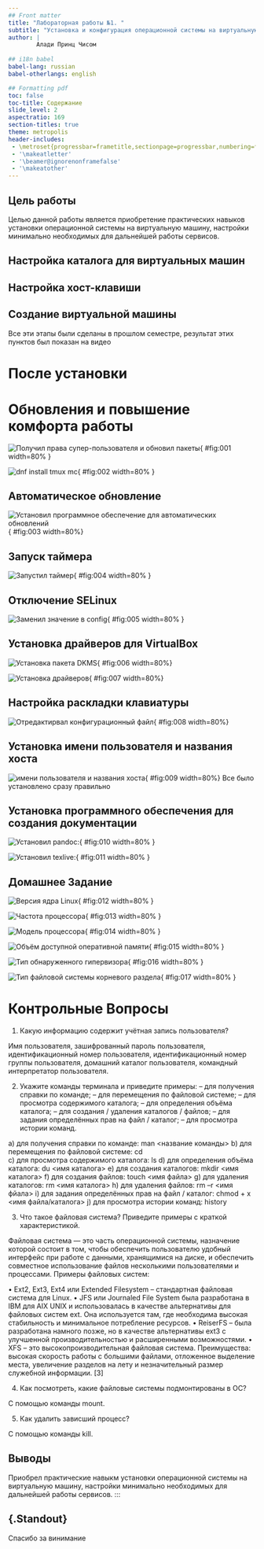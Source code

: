 ```yaml
---
## Front matter
title: "Лабораторная работы №1. "
subtitle: "Установка и конфигурация операционной системы на виртуальную машину"
author: |
        Алади Принц Чисом
  
## i18n babel
babel-lang: russian
babel-otherlangs: english

## Formatting pdf
toc: false
toc-title: Содержание
slide_level: 2
aspectratio: 169
section-titles: true
theme: metropolis
header-includes:
 - \metroset{progressbar=frametitle,sectionpage=progressbar,numbering=fraction}
 - '\makeatletter'
 - '\beamer@ignorenonframefalse'
 - '\makeatother'
---
```

## Цель работы

Целью данной работы является приобретение практических навыков установки операционной системы на виртуальную машину, настройки минимально необходимых для дальнейшей работы сервисов.

## Настройка каталога для виртуальных машин
## Настройка хост-клавиши
## Создание виртуальной машины

Все эти этапы были сделаны в прошлом семестре, результат этих пунктов был показан на видео

# После установки
# Обновления и повышение комфорта работы

![Получил права супер-пользователя и обновил пакеты](image/1.jpg){ #fig:001 width=80% }

![dnf install tmux mc](image/2.jpg){ #fig:002 width=80% }

## Автоматическое обновление

![Установил программное обеспечение для автоматических обновлений](image/3.jpg){ #fig:003 width=80%}

## Запуск таймера

![Запустил таймер](image/4.jpg){ #fig:004 width=80% }

## Отключение SELinux

![Заменил значение в config](image/5.jpg){ #fig:005 width=80% }

## Установка драйверов для VirtualBox

![Установка пакета DKMS](image/6.jpg){ #fig:006 width=80%}

![Установка драйверов](image/7.jpg){ #fig:007 width=80%}

## Настройка раскладки клавиатуры

![Отредактирвал конфигурационный файл](image/8.jpg){ #fig:008 width=80%}

## Установка имени пользователя и названия хоста

![имени пользователя и названия хоста](image/9.jpg){ #fig:009 width=80%}
Все было установлено сразу правильно

## Установка программного обеспечения для создания документации

![Установил pandoc:](image/10.jpg){ #fig:010 width=80% }

![Установил texlive:](image/11.jpg){ #fig:011 width=80% }

## Домашнее Задание



![Версия ядра Linux ](image/12.jpg){ #fig:012 width=80% }

![Частота процессора](image/13.jpg){ #fig:013 width=80% }

![Модель процессора](image/14.jpg){ #fig:014 width=80% }

![Объём доступной оперативной памяти](image/15.jpg){ #fig:015 width=80% }

![Тип обнаруженного гипервизора](image/16.jpg){ #fig:016 width=80% }

![Тип файловой системы корневого раздела](image/17.jpg){ #fig:017 width=80% }


# Контрольные Вопросы

1. Какую информацию содержит учётная запись пользователя?  

Имя пользователя, зашифрованный пароль пользователя, идентификационный номер пользователя, идентификационный номер группы пользователя, домашний каталог пользователя, командный интерпретатор пользователя. 

2. Укажите команды терминала и приведите примеры: – для получения справки по команде; – для перемещения по файловой системе; – для просмотра содержимого каталога; – для определения объёма каталога; – для создания / удаления каталогов / файлов; – для задания определённых прав на файл / каталог; – для просмотра истории команд. 

a) для получения справки по команде: man <название команды> 
b) для перемещения по файловой системе: cd  
c) для просмотра содержимого каталога: ls 
d) для определения объёма каталога: du <имя каталога> 
e) для создания каталогов: mkdir <имя каталога> 
f) для создания файлов: touch <имя файла> 
g) для удаления каталогов: rm <имя каталога> 
h) для удаления файлов: rm –r <имя фйала> 
i) для задания определённых прав на файл / каталог: chmod + x <имя файла/каталога> 
j) для просмотра истории команд: history 

3. Что такое файловая система? Приведите примеры с краткой характеристикой. 

Файловая система — это часть операционной системы, назначение которой состоит в 
том, чтобы обеспечить пользователю удобный интерфейс при работе с данными, 
хранящимися на диске, и обеспечить совместное использование файлов несколькими 
пользователями и процессами. 
Примеры файловых систем: 

• Ext2, Ext3, Ext4 или Extended Filesystem – стандартная файловая система для Linux. 
• JFS или Journaled File System была разработана в IBM для AIX UNIX и 
использовалась в качестве альтернативы для файловых систем ext. Она используется 
там, где необходима высокая стабильность и минимальное потребление ресурсов. 
• ReiserFS – была разработана намного позже, но в качестве альтернативы ext3 с 
улучшенной производительностью и расширенными возможностями. 
• XFS – это высокопроизводительная файловая система. Преимущества: высокая 
скорость работы с большими файлами, отложенное выделение места, увеличение 
разделов на лету и незначительный размер служебной информации. [3] 

4. Как посмотреть, какие файловые системы подмонтированы в ОС?  

С помощью команды mount. 

5. Как удалить зависший процесс? 

С помощью команды kill.


## Выводы

Приобрел практические навыкм установки операционной системы на виртуальную машину, настройки минимально необходимых для дальнейшей работы сервисов.
:::

## {.Standout}
Спасибо за винимание

